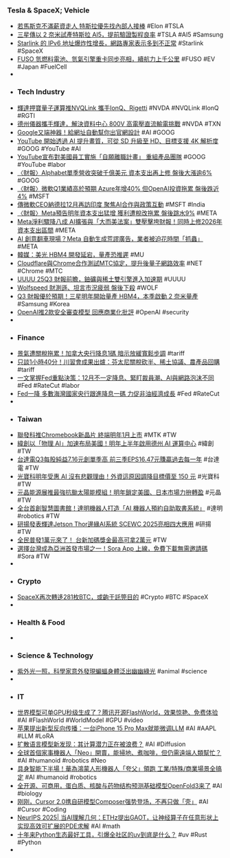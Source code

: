### Tesla & SpaceX; Vehicle
- [若馬斯克不滿薪資走人 特斯拉優先找內部人接棒](https://finance.technews.tw/2025/10/29/if-musk-leaves-tesla-will-first-look-internally-for-a-new-ceo/) #Elon #TSLA
- [三星傳以 2 奈米試產特斯拉 AI5，提前驗證製程良率](https://technews.tw/2025/10/30/a15-tesla/) #TSLA #AI5 #Samsung
- [Starlink 的 IPv6 地址爆炸性增長，網路專家表示多到不正常](https://technews.tw/2025/10/29/starlink-tells-the-world-it-has-over-150-sextillion-ipv6s/) #Starlink #SpaceX
- [FUSO 氫燃料電池、氫氣引擎重卡同步亮相，續航力上千公里](https://technews.tw/2025/10/29/fuso-reveal-fcev-and-h2ice-heavyduty-truck/) #FUSO #EV #Japan #FuelCell
-
- ### Tech Industry
- [輝達押寶量子運算推NVQLink 攜手IonQ、Rigetti](https://www.moneydj.com/kmdj/news/newsviewer.aspx?a=74b64d2a-8bb3-4185-91f0-862365852b2e) #NVDA #NVQLink #IonQ #RGTI
- [德州儀器攜手輝達，解決資料中心 800V 高電壓直流輸電挑戰](https://technews.tw/2025/10/29/solving-the-challenges-of-800v-high-voltage-dc-architecture-for-data-center-power-delivery/) #NVDA #TXN
- [Google又端神器！給網址自動幫你出官網設計](https://news.cnyes.com/news/id/6210508) #AI #GOOG
- [YouTube 開始透過 AI 提升畫質，可從 SD 升級至 HD、目標支援 4K 解析度](https://www.techbang.com/posts/126184-youtube-ai-enhanced-video-quality) #GOOG #YouTube #AI
- [YouTube宣布對美國員工實施「自願離職計畫」 重組產品團隊](https://news.cnyes.com/news/id/6209981) #GOOG #YouTube #labor
- [〈財報〉Alphabet單季營收突破千億美元 資本支出再上修 盤後大漲逾6%](https://news.cnyes.com/news/id/6209879) #GOOG
- [〈財報〉微軟Q1業績高於預期 Azure年增40% 但OpenAI投資拖累 盤後跌近4%](https://news.cnyes.com/news/id/6209784) #MSFT
- [傳微軟CEO納德拉12月再訪印度 聚焦AI合作與政策互動](https://news.cnyes.com/news/id/6209656) #MSFT #India
- [〈財報〉Meta預告明年資本支出猛增 獲利遭稅改拖累 盤後跳水9%](https://news.cnyes.com/news/id/6209880) #META
- [Meta淨利驟降八成 AI擴張與「大而美法案」雙壓擊垮財報！同時上修2026年資本支出區間](https://uanalyze.com.tw/articles/3951937086) #META
- [AI 創意翻車現場？Meta 自動生成荒謬廣告，業者被迫花時間「抓蟲」](https://technews.tw/2025/10/30/metas-ai-tools-are-going-rogue-and-churning-out-some-very-strange-ads/) #META
- [韓媒：美光 HBM4 開發延宕，量產恐推遲](https://technews.tw/2025/10/30/micron-hbm4/) #MU
- [Cloudflare與Chrome合作測試MTC協定，提升後量子網路效率](https://www.ithome.com.tw/news/171941) #NET #Chrome #MTC
- [UUUU 25Q3 財報前瞻，鈾礦與稀土雙引擎進入加速期](https://www.forecastock.tw/article/jacklai-ebb5c9b4-b3dd-11f0-ac44-d01e2772c017) #UUUU
- [Wolfspeed 財測遜、坦言市況疲弱 盤後下殺](https://finance.technews.tw/2025/10/30/wolfspeed-posts-weak-results-and-outlook/) #WOLF
- [Q3 財報優於預期！三星明年開始量產 HBM4，本季啟動 2 奈米量產](https://technews.tw/2025/10/30/samsung-mass-production-on-next-gen-hbm4-memory-in-2026/) #Samsung #Korea
- [OpenAI推2款安全審查模型 回應商業化批評](https://news.cnyes.com/news/id/6209607) #OpenAI #security
-
- ### Finance
- [景氣遭關稅拖累！加拿大央行降息1碼 暗示放緩寬鬆步調](https://news.cnyes.com/news/id/6209753) #tariff
- [只談1小時40分！川習會成果出爐：芬太尼關稅砍半、稀土協議、農產品回購](https://news.cnyes.com/news/id/6210742) #tariff
- [一文掌握Fed重點決策：12月不一定降息、緊盯裁員潮、AI與網路泡沫不同](https://news.cnyes.com/news/id/6209898) #Fed #RateCut #labor
- [Fed一降 多數海灣國家央行跟進降息一碼 力促非油經濟成長](https://news.cnyes.com/news/id/6209919) #Fed #RateCut
-
- ### Taiwan
- [聯發科推Chromebook新晶片 終端明年1月上市](https://news.cnyes.com/news/id/6209104) #MTK #TW
- [緯創以「物理 AI」加速布局美國！明年上半年啟用德州 AI 運算中心](https://finance.technews.tw/2025/10/29/texas-ai-computing-center/) #緯創 #TW
- [台達電Q3每股純益7.16元創單季高 前三季EPS16.47元賺贏過去每一年](https://news.cnyes.com/news/id/6209551) #台達電 #TW
- [光寶科明年受惠 AI 沒有悲觀理由！外資這原因調降目標價至 150 元](https://finance.technews.tw/2025/10/30/power-shelf/) #光寶科 #TW
- [元晶能源展推最強抗颱太陽能模組！明年鎖定美國、日本市場力拚轉盈](https://finance.technews.tw/2025/10/29/73005500-pa/) #元晶 #TW
- [全台首創智慧圖書館！達明機器人打造「AI 機器人預約自助取書系統」](https://finance.technews.tw/2025/10/30/smart-library/) #達明 #robotics #TW
- [研揚發表輝達Jetson Thor邊緣AI系統 SCEWC 2025亮相四大應用](https://news.cnyes.com/news/id/6210703) #研揚 #TW
- [全民普發1萬元來了！ 台新加碼獎金最高可拿2萬元](https://news.cnyes.com/news/id/6210411) #TW
- [選擇台灣成為亞洲首發市場之一！Sora App 上線，免費下載無需邀請碼](https://technews.tw/2025/10/30/openai-released-sora-app-in-taiwan/) #Sora #TW
-
- ### Crypto
- [SpaceX再次轉迻281枚BTC，或齣于託筦目的](https://tw.tradingview.com/news/panews:0bd080a09acdf:0/) #Crypto #BTC #SpaceX
-
- ### Health & Food
-
- ### Science & Technology
- [紫外光一照，科學家意外發現蝙蝠身體泛出幽幽綠光](https://technews.tw/2025/10/28/uv-light-bat-biofluorescence/) #animal #science
-
- ### IT
- [世界模型可单GPU秒级生成了？腾讯开源FlashWorld，效果惊艳、免费体验](https://www.jiqizhixin.com/articles/2025-10-30-11) #AI #FlashWorld #WorldModel #GPU #video
- [苹果提出新型反向传播：一台iPhone 15 Pro Max就能微调LLM](https://finance.sina.cn/stock/jdts/2025-10-30/detail-infvrtfs9537366.d.html?vt=4&cid=76993&node_id=76993) #AI #AAPL #LLM #LoRA
- [扩散语言模型新发现：其计算潜力正在被浪费？](https://www.jiqizhixin.com/articles/2025-10-30-13) #AI #Diffusion
- [全球首個家事機器人「Neo」開賣，能掃地、煮咖啡，但仍需遠端人類幫忙？](https://infosecu.technews.tw/2025/10/30/1x-technologies-neo/) #AI #humanoid #robotics #Neo
- [具身智能下半場！華為鴻蒙人形機器人「夸父」領跑 工業/特殊/商業場景全搞定](https://news.cnyes.com/news/id/6210086) #AI #humanoid #robotics
- [全开源、可商用，蛋白质、核酸与药物结构预测基础模型OpenFold3来了](https://www.jiqizhixin.com/articles/2025-10-30-8) #AI #biology
- [刚刚，Cursor 2.0携自研模型Composer强势登场，不再只做「壳」](https://www.jiqizhixin.com/articles/2025-10-30-3) #AI #Cursor #Coding
- [NeurIPS 2025| 当AI理解几何：ETHz提出GAOT，让神经算子在任意形状上实现高效可扩展的PDE求解](https://www.jiqizhixin.com/articles/2025-10-30-7) #AI #math
- [十年来Python生态最好工具，引爆全社区的uv到底是什么？](https://www.jiqizhixin.com/articles/2025-10-30-5) #uv #Rust #Python
-